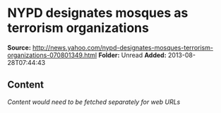 # NYPD designates mosques as terrorism organizations

**Source:** http://news.yahoo.com/nypd-designates-mosques-terrorism-organizations-070801349.html
**Folder:** Unread
**Added:** 2013-08-28T07:44:43




## Content
*Content would need to be fetched separately for web URLs*
